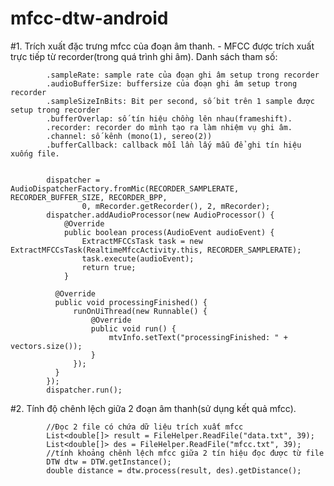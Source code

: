 # mfcc-dtw-android
#1. Trích xuất đặc trưng mfcc của đoạn âm thanh.
    - MFCC được trích xuất trực tiếp từ recorder(trong quá trình ghi âm).
    Danh sách tham số:
    
            .sampleRate: sample rate của đoạn ghi âm setup trong recorder
            .audioBufferSize: buffersize của đoạn ghi âm setup trong recorder
            .sampleSizeInBits: Bit per second, số bit trên 1 sample được setup trong recorder
            .bufferOverlap: số tín hiệu chồng lên nhau(frameshift).
            .recorder: recorder do mình tạo ra làm nhiệm vụ ghi âm.
            .channel: số kênh (mono(1), sereo(2))
            .bufferCallback: callback mỗi lần lấy mẫu để ghi tín hiệu xuống file.
    

            dispatcher = AudioDispatcherFactory.fromMic(RECORDER_SAMPLERATE, RECORDER_BUFFER_SIZE, RECORDER_BPP,
                    0, mRecorder.getRecorder(), 2, mRecorder);
            dispatcher.addAudioProcessor(new AudioProcessor() {
                @Override
                public boolean process(AudioEvent audioEvent) {
                    ExtractMFCCsTask task = new ExtractMFCCsTask(RealtimeMfccActivity.this, RECORDER_SAMPLERATE);
                    task.execute(audioEvent);
                    return true;
                }

              @Override
              public void processingFinished() {
                  runOnUiThread(new Runnable() {
                      @Override
                      public void run() {
                          mtvInfo.setText("processingFinished: " + vectors.size());
                      }
                  });
              }
            });
            dispatcher.run();

    
#2. Tính độ chênh lệch giữa 2 đoạn âm thanh(sử dụng kết quả mfcc).
        
            //Đọc 2 file có chứa dữ liệu trích xuất mfcc
            List<double[]> result = FileHelper.ReadFile("data.txt", 39);
            List<double[]> des = FileHelper.ReadFile("mfcc.txt", 39);
            //tính khoảng chênh lệch mfcc giữa 2 tín hiệu đọc được từ file
            DTW dtw = DTW.getInstance();
            double distance = dtw.process(result, des).getDistance();
